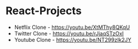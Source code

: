 # React-Projects

* Netflix Clone - https://youtu.be/XtMThy8QKqU
* Twitter Clone - https://youtu.be/rJjaqSTzOxI
* Youtube Clone - https://youtu.be/NT299zIk2JY
